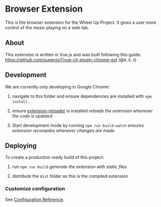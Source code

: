 # Browser Extension
This is the browser extension for the Wheel Up Project. It gives a user more control of the music playing on a web tab.

## About
This extension is written in Vue.js and was built following this guide:
https://github.com/superoo7/vue-cli-plugin-chrome-ext (@`0.0.5`)

## Development
We are currently only developing in Google Chrome:

1. navigate to this folder and ensure dependencies are installed with `npm install`.

2. ensure [extension-reloader](https://chrome.google.com/webstore/detail/extensions-reloader/fimgfedafeadlieiabdeeaodndnlbhid) is installed
	_reloads the extension whenever the code is updated_

2. Start development mode by running `npm run build-watch`
	_ensures extension recompiles whenever changes are made_


## Deploying
To create a production ready build of this project:

1. run `npm run build`
	_generate the extension with static files_

2. distribute the `dist` folder as this is the compiled extension

### Customize configuration
See [Configuration Reference](https://cli.vuejs.org/config/).

